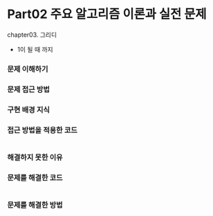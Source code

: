 # Part02 주요 알고리즘 이론과 실전 문제
chapter03. 그리디
- 1이 될 때 까지

### 문제 이해하기


### 문제 접근 방법


### 구현 배경 지식


### 접근 방법을 적용한 코드
```

```
### 해결하지 못한 이유


### 문제를 해결한 코드
```

```

### 문제를 해결한 방법
